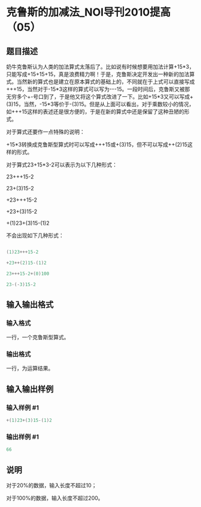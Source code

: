 # 克鲁斯的加减法_NOI导刊2010提高（05）

## 题目描述

奶牛克鲁斯认为人类的加法算式太落后了。比如说有时候想要用加法计算+15\*3，只能写成+15+15+15，真是浪费精力啊！于是，克鲁斯决定开发出一种新的加法算式。当然新的算式也是建立在原本算式的基础上的，不同就在于上式可以直接写成+++15，当然对于-15\*3这样的算式可以写为---15。一段时间后，克鲁斯又被那无穷多个+-号口到了，于是他又将这个算式改进了一下。比如+15\*3又可以写成+(3)15，当然，-15\*3等价于-(3)15。但是从上面可以看出，对于乘数较小的情况，如+++15这样的表述还是很方便的，于是在新的算式中还是保留了这种丑陋的形式。

对于算式还要作一点特殊的说明：

+15\*3转换成克鲁斯型算式时可以写成+++15或+(3)15，但不可以写成++(2)15这样的形式。

对于算式23+15\*3-2可以表示为以下几种形式：

23+++15-2

23+(3)15-2

+23+++15-2

+23+(3)15-2

+(1)23+(3)15-(1)2

不会出现如下几种形式：

```cpp

(1)23+++15-2

+23++(2)15-(1)2

23+++15-2+(0)100

23-(-3)15-2

```

## 输入输出格式

### 输入格式

一行，一个克鲁斯型算式。

### 输出格式

一行，为运算结果。

## 输入输出样例

### 输入样例 #1

```cpp
+(1)23+(3)15-(1)2
```


### 输出样例 #1

```cpp
66
```


## 说明

对于20%的数据，输入长度不超过10；

对于100%的数据，输入长度不超过200。

